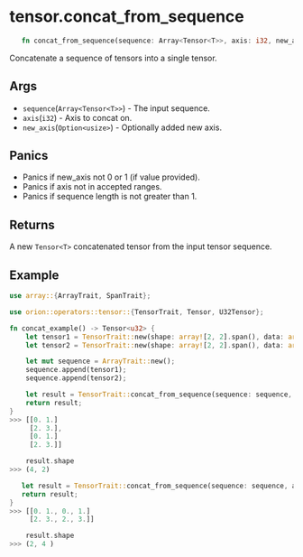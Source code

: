 # tensor.concat_from_sequence

```rust 
   fn concat_from_sequence(sequence: Array<Tensor<T>>, axis: i32, new_axis: Option<usize>) -> Tensor<T>;
```

Concatenate a sequence of tensors into a single tensor.

## Args

* `sequence`(`Array<Tensor<T>>`) - The input sequence.
* `axis`(`i32`) -  Axis to concat on.
* `new_axis`(`Option<usize>`) -  Optionally added new axis.

## Panics

* Panics if new_axis not 0 or 1 (if value provided).
* Panics if axis not in accepted ranges.
* Panics if sequence length is not greater than 1.

## Returns 

A new `Tensor<T>` concatenated tensor from the input tensor sequence.

## Example

```rust
use array::{ArrayTrait, SpanTrait};

use orion::operators::tensor::{TensorTrait, Tensor, U32Tensor};

fn concat_example() -> Tensor<u32> {
    let tensor1 = TensorTrait::new(shape: array![2, 2].span(), data: array![0, 1, 2, 3].span(),);
    let tensor2 = TensorTrait::new(shape: array![2, 2].span(), data: array![0, 1, 2, 3].span(),);

    let mut sequence = ArrayTrait::new();
    sequence.append(tensor1);
    sequence.append(tensor2);

    let result = TensorTrait::concat_from_sequence(sequence: sequence, axis: 0, new_axis: Option::Some(0));
    return result;
}
>>> [[0. 1.]
     [2. 3.],
     [0. 1.]
     [2. 3.]]

    result.shape
>>> (4, 2)

   let result = TensorTrait::concat_from_sequence(sequence: sequence, axis: 1, new_axis: Option::Some(0));
   return result;
}
>>> [[0. 1., 0., 1.]
     [2. 3., 2., 3.]]

    result.shape
>>> (2, 4 ) 
```

